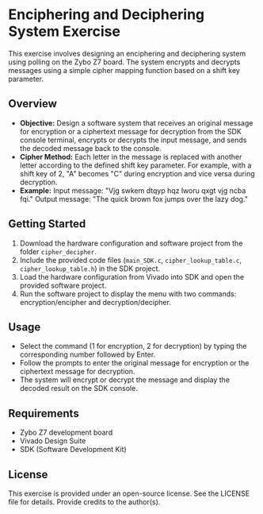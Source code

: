 # Enciphering and Deciphering System Exercise

This exercise involves designing an enciphering and deciphering system using polling on the Zybo Z7 board. The system encrypts and decrypts messages using a simple cipher mapping function based on a shift key parameter.

## Overview

- **Objective:** Design a software system that receives an original message for encryption or a ciphertext message for decryption from the SDK console terminal, encrypts or decrypts the input message, and sends the decoded message back to the console.
- **Cipher Method:** Each letter in the message is replaced with another letter according to the defined shift key parameter. For example, with a shift key of 2, "A" becomes "C" during encryption and vice versa during decryption.
- **Example:** Input message: "Vjg swkem dtqyp hqz lworu qxgt vjg ncba fqi." Output message: "The quick brown fox jumps over the lazy dog."

## Getting Started

1. Download the hardware configuration and software project from the folder `cipher_decipher`.
2. Include the provided code files (`main_SDK.c`, `cipher_lookup_table.c`, `cipher_lookup_table.h`) in the SDK project.
3. Load the hardware configuration from Vivado into SDK and open the provided software project.
4. Run the software project to display the menu with two commands: encryption/encipher and decryption/decipher.

## Usage

- Select the command (1 for encryption, 2 for decryption) by typing the corresponding number followed by Enter.
- Follow the prompts to enter the original message for encryption or the ciphertext message for decryption.
- The system will encrypt or decrypt the message and display the decoded result on the SDK console.

## Requirements

- Zybo Z7 development board
- Vivado Design Suite
- SDK (Software Development Kit)

## License

This exercise is provided under an open-source license. See the LICENSE file for details. Provide credits to the author(s).

